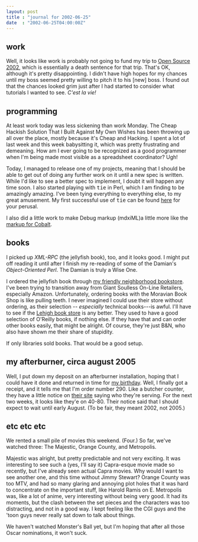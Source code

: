 ```yaml
---
layout: post
title : "journal for 2002-06-25"
date  : "2002-06-25T04:00:00Z"
---
```



## work

Well, it looks like work is probably not going to fund my trip to <a href='http://conferences.oreillynet.com/os2002/'>Open Source 2002</a>, which is essentially a death sentence for that trip.  That's OK, although it's pretty disappointing.  I didn't have high hopes for my chances until my boss seemed pretty willing to pitch it to his [new] boss.  I found out that the chances looked grim just after I had started to consider what tutorials I wanted to see.  <i>C'est la vie!</i>

## programming

At least work today was less sickening than work Monday.  The Cheap Hackish Solution That I Built Against My Own Wishes has been throwing up all over the place, mostly because it's Cheap and Hacking.  I spent a lot of last week and this week babysitting it, which was pretty frustrating and demeaning.  How am I ever going to be recognized as a good programmer when I'm being made most visible as a spreadsheet coordinator?  Ugh!

Today, I managed to release one of my projects, meaning that I should be able to get out of doing any further work on it until a new spec is written.  While I'd like to see a better spec to implement, I doubt it will happen any time soon.  I also started playing with <tt>tie</tt> in Perl, which I am finding to be amazingly amazing.  I've been tying everything to everything else, to my great amusement.  My first successful use of <tt>tie</tt> can be found <a href='http://rjbs.manxome.org/code/perl/stub.pl'>here</a> for your perusal.

I also did a little work to make Debug markup (mdxiML)a little more like the <a href='http://mdxi.collapsar.net//cobalt/cmms.html'>markup for Cobalt</a>.

## books

I picked up <cite class='book'>XML-RPC</cite> (the jellyfish book), too, and it looks good.  I might put off reading it until after I finish my re-reading of some of the Damian's <cite class='book'>Object-Oriented Perl</cite>.  The Damian is truly a Wise One.

I ordered the jellyfish book through <a href='http://www.moravianstar.com/'>my friendly neighborhood bookstore</a>.  I've been trying to transition away from Giant Soulless On-Line Retailers, especially Amazon.  Unfortunately, ordering books with the Moravian Book Shop is like pulling teeth.  I never imagined I could use their store without ordering, as their selection -- <em>especially</em> technical books---is awful.  I'll have to see if the <a href='http://www.lehigh.bkstore.com'>Lehigh book store</a> is any better. They used to have a good selection of O'Reilly books, if nothing else.  If they have that and can order other books easily, that might be alright.  Of course, they're just B&N, who also have shown me their share of stupidity.

If only libraries sold books.  That would be a good setup.

## my afterburner, circa august 2005

Well, I put down my deposit on an afterburner installation, hoping that I could have it done and returned in time for <a href='/countdown'>my birthday</a>. Well, I finally got a receipt, and it tells me that I'm order number 290.  Like a butcher counter, they have a little notice on <a href='http://www.portablemonopoly.net/'>their site</a> saying who they're serving.  For the next two weeks, it looks like they'e on 40-80.  Their notice said that I should expect to wait until early August.  (To be fair, they meant 2002, not 2005.)

## etc etc etc

We rented a small pile of movies this weekend.  (Four.)  So far, we've watched three:  The Majestic, Orange County, and Metropolis.

Majestic was alright, but pretty predictable and not very exciting.  It was interesting to see such a (yes, I'll say it) Capra-esque movie made so recently, but I've already seen actual Capra movies.  Why would I want to see another one, and this time without Jimmy Stewart?  Orange County was too MTV, and had so many glaring and annoying plot holes that it was hard to concentrate on the important stuff, like Harold Ramis on E.  Metropolis was, like a lot of anime, very interesting without being very good.  It had its moments, but the clash between the set pieces and the characters was too distracting, and not in a good way.  I kept feeling like the CGI guys and the 'toon guys never really sat down to talk about things.

We haven't watched Monster's Ball yet, but I'm hoping that after all those Oscar nominations, it won't suck.

